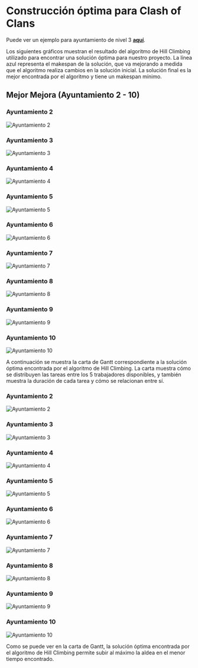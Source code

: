 # Construcción óptima para Clash of Clans
Puede ver un ejemplo para ayuntamiento de nivel 3 **[aquí](https://buronn.github.io/coc.github.io/)**.

Los siguientes gráficos muestran el resultado del algoritmo de Hill Climbing utilizado para encontrar una solución óptima para nuestro proyecto. La línea azul representa el makespan de la solución, que va mejorando a medida que el algoritmo realiza cambios en la solución inicial. La solución final es la mejor encontrada por el algoritmo y tiene un makespan mínimo.

## Mejor Mejora (Ayuntamiento 2 - 10)
### Ayuntamiento 2
![Ayuntamiento 2](app/resultados/mejormejora/ayunta2.png)
### Ayuntamiento 3
![Ayuntamiento 3](app/resultados/mejormejora/ayunta3.png)
### Ayuntamiento 4
![Ayuntamiento 4](app/resultados/mejormejora/ayunta4.png)
### Ayuntamiento 5
![Ayuntamiento 5](app/resultados/mejormejora/ayunta5.png)
### Ayuntamiento 6
![Ayuntamiento 6](app/resultados/mejormejora/ayunta6.png)
### Ayuntamiento 7
![Ayuntamiento 7](app/resultados/mejormejora/ayunta7.png)
### Ayuntamiento 8
![Ayuntamiento 8](app/resultados/mejormejora/ayunta8.png)
### Ayuntamiento 9
![Ayuntamiento 9](app/resultados/mejormejora/ayunta9.png)
### Ayuntamiento 10
![Ayuntamiento 10](app/resultados/mejormejora/ayunta10.png)

A continuación se muestra la carta de Gantt correspondiente a la solución óptima encontrada por el algoritmo de Hill Climbing. La carta muestra cómo se distribuyen las tareas entre los 5 trabajadores disponibles, y también muestra la duración de cada tarea y cómo se relacionan entre sí.
 ### Ayuntamiento 2
![Ayuntamiento 2](app/resultados/mejormejora/ayunta2gantt.png)
### Ayuntamiento 3
![Ayuntamiento 3](app/resultados/mejormejora/ayunta3gantt.png)
### Ayuntamiento 4
![Ayuntamiento 4](app/resultados/mejormejora/ayunta4gantt.png)
### Ayuntamiento 5
![Ayuntamiento 5](app/resultados/mejormejora/ayunta5gantt.png)
### Ayuntamiento 6
![Ayuntamiento 6](app/resultados/mejormejora/ayunta6gantt.png)
### Ayuntamiento 7
![Ayuntamiento 7](app/resultados/mejormejora/ayunta7gantt.png)
### Ayuntamiento 8
![Ayuntamiento 8](app/resultados/mejormejora/ayunta8gantt.png)
### Ayuntamiento 9
![Ayuntamiento 9](app/resultados/mejormejora/ayunta9gantt.png)
### Ayuntamiento 10
![Ayuntamiento 10](app/resultados/mejormejora/ayunta10gantt.png)

Como se puede ver en la carta de Gantt, la solución óptima encontrada por el algoritmo de Hill Climbing permite subir al máximo la aldea en el menor tiempo encontrado.
